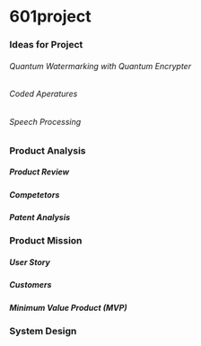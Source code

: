 # 601project

### Ideas for Project
###### Quantum Watermarking with Quantum Encrypter
###### Coded Aperatures
###### Speech Processing

### Product Analysis
##### Product Review
##### Competetors
##### Patent Analysis
 
### Product Mission
##### User Story
##### Customers
##### Minimum Value Product (MVP)

### System Design

